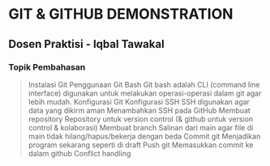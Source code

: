 # GIT & GITHUB DEMONSTRATION
## Dosen Praktisi - Iqbal Tawakal

### Topik Pembahasan
> Instalasi Git
> Penggunaan Git Bash
Git bash adalah CLI (command line interface) digunakan untuk melakukan operasi-operasi dalam git agar lebih mudah.
> Konfigurasi Git 
> Konfigurasi SSH
SSH digunakan agar data yang dikirm aman
> Menambahkan SSH pada GitHub
> Membuat repository
Repository untuk version control (& github untuk version control & kolaborasi)
> Membuat branch
Salinan dari main agar file di main tidak hilang/hapus/bekerja dengan beda
> Commit git
Menjadikan program sekarang seperti di draft
> Push git
Memasukkan commit ke dalam github
> Conflict handling